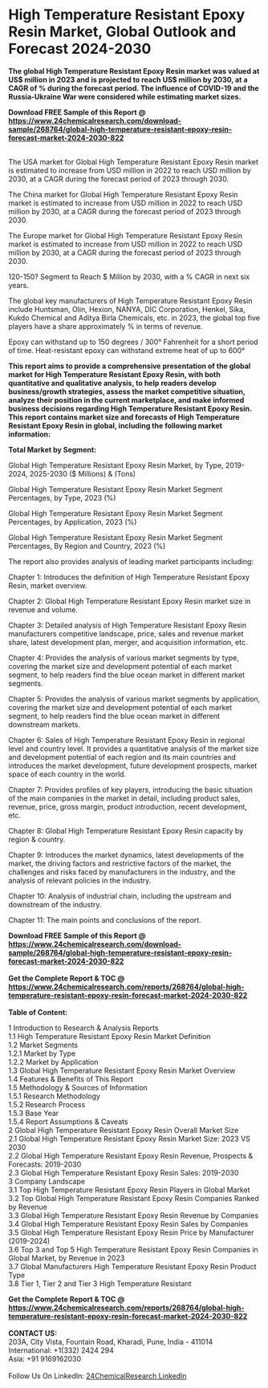 <h1>High Temperature Resistant Epoxy Resin Market, Global Outlook and Forecast 2024-2030</h1><p><strong>The global High Temperature Resistant Epoxy Resin market was valued at US$ million in 2023 and is projected to reach US$ million by 2030, at a CAGR of % during the forecast period. The influence of COVID-19 and the Russia-Ukraine War were considered while estimating market sizes.</strong></p><p>
</p><p></p><div><b>Download FREE Sample of this Report @ 
            <a href="https://www.24chemicalresearch.com/download-sample/268764/global-high-temperature-resistant-epoxy-resin-forecast-market-2024-2030-822">
            https://www.24chemicalresearch.com/download-sample/268764/global-high-temperature-resistant-epoxy-resin-forecast-market-2024-2030-822</a></b></div><br><p>
</p><p>The USA market for Global High Temperature Resistant Epoxy Resin market is estimated to increase from USD million in 2022 to reach USD million by 2030, at a CAGR during the forecast period of 2023 through 2030.</p><p>
</p><p>The China market for Global High Temperature Resistant Epoxy Resin market is estimated to increase from USD million in 2022 to reach USD million by 2030, at a CAGR during the forecast period of 2023 through 2030.</p><p>
</p><p>The Europe market for Global High Temperature Resistant Epoxy Resin market is estimated to increase from USD million in 2022 to reach USD million by 2030, at a CAGR during the forecast period of 2023 through 2030.</p><p>
120-150? Segment to Reach $ Million by 2030, with a % CAGR in next six years.</p><p>
The global key manufacturers of High Temperature Resistant Epoxy Resin include Huntsman, Olin, Hexion, NANYA, DIC Corporation, Henkel, Sika, Kukdo Chemical and Aditya Birla Chemicals, etc. in 2023, the global top five players have a share approximately % in terms of revenue.</p><p>
Epoxy can withstand up to 150 degrees / 300° Fahrenheit for a short period of time. Heat-resistant epoxy can withstand extreme heat of up to 600° </p><p>
<strong>This report aims to provide a comprehensive presentation of the global market for High Temperature Resistant Epoxy Resin, with both quantitative and qualitative analysis, to help readers develop business/growth strategies, assess the market competitive situation, analyze their position in the current marketplace, and make informed business decisions regarding High Temperature Resistant Epoxy Resin. This report contains market size and forecasts of High Temperature Resistant Epoxy Resin in global, including the following market information:</strong></p><p>
</p><p>
<strong>Total Market by Segment:</strong></p><p>
Global High Temperature Resistant Epoxy Resin Market, by Type, 2019-2024, 2025-2030 ($ Millions) &amp; (Tons)</p><p>
Global High Temperature Resistant Epoxy Resin Market Segment Percentages, by Type, 2023 (%)</p><p>
</p><p>
Global High Temperature Resistant Epoxy Resin Market Segment Percentages, by Application, 2023 (%)</p><p>
</p><p>
Global High Temperature Resistant Epoxy Resin Market Segment Percentages, By Region and Country, 2023 (%)</p><p>
</p><p>
</p><p></p><p>
The report also provides analysis of leading market participants including:</p><p>
</p><p>
</p><p>
Chapter 1: Introduces the definition of High Temperature Resistant Epoxy Resin, market overview.</p><p>
Chapter 2: Global High Temperature Resistant Epoxy Resin market size in revenue and volume.</p><p>
Chapter 3: Detailed analysis of High Temperature Resistant Epoxy Resin manufacturers competitive landscape, price, sales and revenue market share, latest development plan, merger, and acquisition information, etc.</p><p>
Chapter 4: Provides the analysis of various market segments by type, covering the market size and development potential of each market segment, to help readers find the blue ocean market in different market segments.</p><p>
Chapter 5: Provides the analysis of various market segments by application, covering the market size and development potential of each market segment, to help readers find the blue ocean market in different downstream markets.</p><p>
Chapter 6: Sales of High Temperature Resistant Epoxy Resin in regional level and country level. It provides a quantitative analysis of the market size and development potential of each region and its main countries and introduces the market development, future development prospects, market space of each country in the world.</p><p>
Chapter 7: Provides profiles of key players, introducing the basic situation of the main companies in the market in detail, including product sales, revenue, price, gross margin, product introduction, recent development, etc.</p><p>
Chapter 8: Global High Temperature Resistant Epoxy Resin capacity by region &amp; country.</p><p>
Chapter 9: Introduces the market dynamics, latest developments of the market, the driving factors and restrictive factors of the market, the challenges and risks faced by manufacturers in the industry, and the analysis of relevant policies in the industry.</p><p>
Chapter 10: Analysis of industrial chain, including the upstream and downstream of the industry.</p><p>
Chapter 11: The main points and conclusions of the report.</p><div><b>Download FREE Sample of this Report @ 
            <a href="https://www.24chemicalresearch.com/download-sample/268764/global-high-temperature-resistant-epoxy-resin-forecast-market-2024-2030-822">
            https://www.24chemicalresearch.com/download-sample/268764/global-high-temperature-resistant-epoxy-resin-forecast-market-2024-2030-822</a></b></div><br><div><b>Get the Complete Report & TOC @ 
            <a href="https://www.24chemicalresearch.com/reports/268764/global-high-temperature-resistant-epoxy-resin-forecast-market-2024-2030-822">
            https://www.24chemicalresearch.com/reports/268764/global-high-temperature-resistant-epoxy-resin-forecast-market-2024-2030-822</a></b></div><br>
            <b>Table of Content:</b><p>1 Introduction to Research & Analysis Reports<br />
    1.1 High Temperature Resistant Epoxy Resin Market Definition<br />
    1.2 Market Segments<br />
        1.2.1 Market by Type<br />
        1.2.2 Market by Application<br />
    1.3 Global High Temperature Resistant Epoxy Resin Market Overview<br />
    1.4 Features & Benefits of This Report<br />
    1.5 Methodology & Sources of Information<br />
        1.5.1 Research Methodology<br />
        1.5.2 Research Process<br />
        1.5.3 Base Year<br />
        1.5.4 Report Assumptions & Caveats<br />
2 Global High Temperature Resistant Epoxy Resin Overall Market Size<br />
    2.1 Global High Temperature Resistant Epoxy Resin Market Size: 2023 VS 2030<br />
    2.2 Global High Temperature Resistant Epoxy Resin Revenue, Prospects & Forecasts: 2019-2030<br />
    2.3 Global High Temperature Resistant Epoxy Resin Sales: 2019-2030<br />
3 Company Landscape<br />
    3.1 Top High Temperature Resistant Epoxy Resin Players in Global Market<br />
    3.2 Top Global High Temperature Resistant Epoxy Resin Companies Ranked by Revenue<br />
    3.3 Global High Temperature Resistant Epoxy Resin Revenue by Companies<br />
    3.4 Global High Temperature Resistant Epoxy Resin Sales by Companies<br />
    3.5 Global High Temperature Resistant Epoxy Resin Price by Manufacturer (2019-2024)<br />
    3.6 Top 3 and Top 5 High Temperature Resistant Epoxy Resin Companies in Global Market, by Revenue in 2023<br />
    3.7 Global Manufacturers High Temperature Resistant Epoxy Resin Product Type<br />
    3.8 Tier 1, Tier 2 and Tier 3 High Temperature Resistant </p><div><b>Get the Complete Report & TOC @ 
            <a href="https://www.24chemicalresearch.com/reports/268764/global-high-temperature-resistant-epoxy-resin-forecast-market-2024-2030-822">
            https://www.24chemicalresearch.com/reports/268764/global-high-temperature-resistant-epoxy-resin-forecast-market-2024-2030-822</a></b></div><br><b>CONTACT US:</b><br>
            203A, City Vista, Fountain Road, Kharadi, Pune, India - 411014<br>
            International: +1(332) 2424 294<br>
            Asia: +91 9169162030 <br><br>
            Follow Us On LinkedIn: <a href="https://www.linkedin.com/company/24chemicalresearch/">24ChemicalResearch LinkedIn</a>
